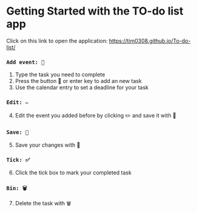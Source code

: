 # Getting Started with the TO-do list app 
Click on this link to open the application: https://tim0308.github.io/To-do-list/

### `Add event: 📝`
1) Type the task you need to complete
2) Press the button 📝 or enter key to add an new task
3) Use the calendar entry to set a deadline for your task

### `Edit: ✏️`
4) Edit the event you added before by clicking ✏️  and save it with 💾 

### `Save: 💾`
5) Save your changes with 💾

### `Tick: ✅`
6) Click the tick box to mark your completed task

### `Bin: 🗑️`
7) Delete the task with 🗑️
